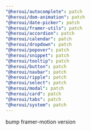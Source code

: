 ```yaml
---
"@heroui/autocomplete": patch
"@heroui/dom-animation": patch
"@heroui/date-picker": patch
"@heroui/framer-utils": patch
"@heroui/accordion": patch
"@heroui/calendar": patch
"@heroui/dropdown": patch
"@heroui/popover": patch
"@heroui/snippet": patch
"@heroui/tooltip": patch
"@heroui/button": patch
"@heroui/navbar": patch
"@heroui/ripple": patch
"@heroui/select": patch
"@heroui/modal": patch
"@heroui/card": patch
"@heroui/tabs": patch
"@heroui/system": patch
---
```


bump framer-motion version
